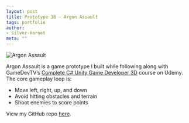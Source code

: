 ```yaml
---
layout: post
title: Prototype 38 - Argon Assault
tags: portfolio
author:
- Silver-Hornet
meta: ""
---
```


![Argon Assault]({{site.url}}/argon-assault.gif)

Argon Assault is a game prototype I built while following along with GameDevTV’s [Complete C# Unity Game Developer 3D](https://www.udemy.com/course/unitycourse2/) course on Udemy. The core gameplay loop is:

- Move left, right, up, and down
- Avoid hitting obstacles and terrain
- Shoot enemies to score points

View my GitHub repo [here](https://github.com/silver-hornet/gamedevtv-argon-assault).